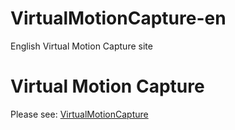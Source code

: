 # VirtualMotionCapture-en
English Virtual Motion Capture site

# Virtual Motion Capture
Please see: [VirtualMotionCapture](https://github.com/sh-akira/VirtualMotionCapture)